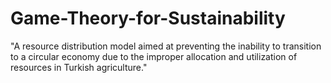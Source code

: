 # Game-Theory-for-Sustainability

"A resource distribution model aimed at preventing the inability to transition to a circular economy due to the improper allocation and utilization of resources in Turkish agriculture."
